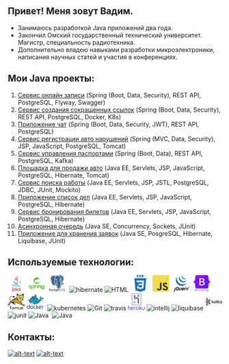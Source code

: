 ## Привет! Меня зовут Вадим.
- Занимаюсь разработкой Java приложений два года.
- Закончил Омский государственный технический университет. Магистр, специальность радиотехника.
- Дополнительно владею навыками разработки микроэлектроники, написания научных статей и участия в конференциях. 

## Мои Java проекты:
1. [Сервис онлайн записи](https://github.com/VadimShein/carwash) (Spring (Boot, Data, Security), REST API, PostgreSQL, Flyway, Swagger)
2. [Сервис создания сокращенных ссылок](https://github.com/VadimShein/job4j_url_shortcut) (Spring (Boot, Data, Security), REST API, PostgreSQL, Docker, K8s)
3. [Приложение чат](https://github.com/VadimShein/job4j_chat) (Spring (Boot, Data, Security, JWT), REST API, PostgreSQL) 
4. [Сервис регистрации авто нарушений](https://github.com/VadimShein/job4j_car_accident) (Spring (MVC, Data, Security), JSP, JavaScript, PostgreSQL, Tomcat)
5. [Сервис управления паспортами](https://github.com/VadimShein/job4j_passport) (Spring (Boot, Data), REST API, PostgreSQL, Kafka) 
6. [Площадка для продажи авто](https://github.com/VadimShein/job4j_cars) (Java EE, Servlets, JSP, JavaScript, PostgreSQL, Hibernate, Tomcat)
7. [Сервис поиска работы](https://github.com/VadimShein/job4j_dreamjob) (Java EE, Servlets, JSP, JSTL, PostgreSQL, JDBC, JUnit, Mockito)  
8. [Приложение список дел](https://github.com/VadimShein/job4j_todo) (Java EE, Servlets, JSP, JavaScript, PostgreSQL, Hibernate)
9. [Сервис бронирования билетов](https://github.com/VadimShein/job4j_cinema) (Java EE, Servlets, JSP, JavaScript, PostgreSQL, Hibernate)
10. [Асинхронная очередь](https://github.com/VadimShein/job4j_pooh) (Java SE, Concurrency, Sockets, JUnit)
11. [Приложение для хранения заявок](https://github.com/VadimShein/job4j_tracker) (Java SE, PosgreSQL, Hibernate, Liquibase, JUnit)


## Используемые технологии:
<div>
  <img src="https://github.com/devicons/devicon/blob/master/icons/java/java-original-wordmark.svg" title="Java" alt="Java" width="40" height="40"/>&nbsp;
  <img src="https://github.com/devicons/devicon/blob/master/icons/spring/spring-original-wordmark.svg" title="Spring" alt="Spring" width="40" height="40"/>&nbsp;
  <img src="https://github.com/devicons/devicon/blob/master/icons/postgresql/postgresql-original-wordmark.svg" title="PostgreSQL"  alt="PostgreSQL" width="40" height="40"/>&nbsp;
  <img src="https://cdn.icon-icons.com/icons2/2699/PNG/512/hibernate_logo_icon_171004.png" title="hibertnate" alt="hibernate" width="40" height="40"/>
  <img src="https://e7.pngegg.com/pngimages/185/866/png-clipart-html-logo-html-web-design-scalable-graphics-world-wide-web-markup-language-html5-icon-hd-miscellaneous-angle-thumbnail.png" title="HTML5" alt="HTML" width="40" height="40"/>&nbsp;
  <img src="https://github.com/devicons/devicon/blob/master/icons/css3/css3-plain-wordmark.svg"  title="CSS3" alt="CSS" width="40" height="40"/>&nbsp;
  <img src="https://github.com/devicons/devicon/blob/master/icons/javascript/javascript-original.svg" title="JavaScript" alt="JavaScript" width="40" height="40"/>&nbsp;
  <img src="https://github.com/devicons/devicon/blob/master/icons/jquery/jquery-original-wordmark.svg" title="juery" alt="jQuery" width="40" height="40"/>&nbsp;
  <img src="https://github.com/devicons/devicon/blob/master/icons/bootstrap/bootstrap-original-wordmark.svg" title="bootstrap" alt="bootstrap" width="40" height="40"/>
  <img src="https://github.com/devicons/devicon/blob/master/icons/tomcat/tomcat-original-wordmark.svg" title="tomcat" alt="tomcat" width="40" height="40"/>
  <img src="https://github.com/devicons/devicon/blob/master/icons/docker/docker-original-wordmark.svg" title="docker" alt="docker" width="40" height="40"/>&nbsp;
  <img src="https://img.icons8.com/color/452/kubernetes.png" title="kubernetes" alt="kubernetes" width="40" height="40"/>
  <img src="https://e7.pngegg.com/pngimages/713/558/png-clipart-computer-icons-pro-git-github-logo-text-logo-thumbnail.png" title="Git" alt="Git" width="40" height="40"/>
  <img src="https://img.icons8.com/color/452/travis-ci.png" title="travis" alt="travis" width="40" height="40"/>
  <img src="https://github.com/devicons/devicon/blob/master/icons/heroku/heroku-original-wordmark.svg" title="heroku" alt="heroku" width="40" height="40"/>
  <img src="https://img.icons8.com/fluency/452/intellij-idea.png" title="intellij" alt="intellij" width="40" height="40"/> 
  <img src="https://www.liquibase.com/wp-content/uploads/2020/05/Liquibase_logo_vertical_RGB.svg" title="liqubase" alt="liquibase" width="40" height="40"/>
  <img src="https://github.com/devicons/devicon/blob/master/icons/apachekafka/apachekafka-original-wordmark.svg" title="Kafka" alt="kafka" width="40" height="40"/>
  <img src="https://avatars.githubusercontent.com/u/874086?s=280&v=4" title="junit" alt="junit" width="40" height="40"/>
  <img src="https://camo.githubusercontent.com/5f804907572d285e41abd6d651de42446f1a1880dcbe58a139f03aefc48213ca/68747470733a2f2f666c7977617964622e6f72672f6173736574732f6c6f676f2f666c797761792d6c6f676f2e706e67" title="Java" alt="Java" width="40" height="40"/>&nbsp;
  <img src="[https://upload.wikimedia.org/wikipedia/commons/a/ab/Swagger-logo.png" title="Java" alt="Java" width="40" height="40"/>&nbsp;
</div>


## Контакты:
[![alt-text](https://img.shields.io/badge/-telegram-grey?style=flat&logo=telegram&logoColor=white)](https://t.me/SheinVadim)
[![alt-text](https://img.shields.io/badge/@%20email-005FED?style=flat&logo=mail&logoColor=white)](mailto:shein.v94@mail.ru)
